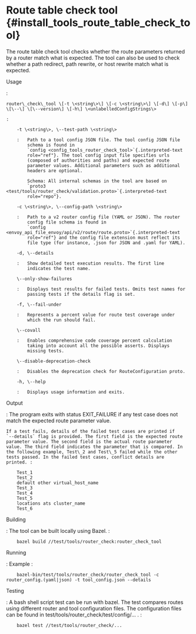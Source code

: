 Route table check tool {#install_tools_route_table_check_tool}
======================

The route table check tool checks whether the route parameters returned
by a router match what is expected. The tool can also be used to check
whether a path redirect, path rewrite, or host rewrite match what is
expected.

Usage

:   

    router\_check\_tool \[-t \<string\>\] \[-c \<string\>\] \[-d\] \[-p\] \[\--\] \[\--version\] \[-h\] \<unlabelledConfigStrings\>

    :   

        -t \<string\>, \--test-path \<string\>

        :   Path to a tool config JSON file. The tool config JSON file
            schema is found in
            `config <config_tools_router_check_tool>`{.interpreted-text
            role="ref"}. The tool config input file specifies urls
            (composed of authorities and paths) and expected route
            parameter values. Additional parameters such as additional
            headers are optional.

            Schema: All internal schemas in the tool are based on
            `proto3 <test/tools/router_check/validation.proto>`{.interpreted-text
            role="repo"}.

        -c \<string\>, \--config-path \<string\>

        :   Path to a v2 router config file (YAML or JSON). The router
            config file schema is found in
            `config <envoy_api_file_envoy/api/v2/route/route.proto>`{.interpreted-text
            role="ref"} and the config file extension must reflect its
            file type (for instance, .json for JSON and .yaml for YAML).

        -d, \--details

        :   Show detailed test execution results. The first line
            indicates the test name.

        \--only-show-failures

        :   Displays test results for failed tests. Omits test names for
            passing tests if the details flag is set.

        -f, \--fail-under

        :   Represents a percent value for route test coverage under
            which the run should fail.

        \--covall

        :   Enables comprehensive code coverage percent calculation
            taking into account all the possible asserts. Displays
            missing tests.

        \--disable-deprecation-check

        :   Disables the deprecation check for RouteConfiguration proto.

        -h, \--help

        :   Displays usage information and exits.

Output

:   The program exits with status EXIT\_FAILURE if any test case does
    not match the expected route parameter value.

    If a test fails, details of the failed test cases are printed if
    `--details` flag is provided. The first field is the expected route
    parameter value. The second field is the actual route parameter
    value. The third field indicates the parameter that is compared. In
    the following example, Test\_2 and Test\_5 failed while the other
    tests passed. In the failed test cases, conflict details are
    printed. :

        Test_1
        Test_2
        default other virtual_host_name
        Test_3
        Test_4
        Test_5
        locations ats cluster_name
        Test_6

Building

:   The tool can be built locally using Bazel. :

        bazel build //test/tools/router_check:router_check_tool

Running

:   Example :

        bazel-bin/test/tools/router_check/router_check_tool -c router_config.(yaml|json) -t tool_config.json --details

Testing

:   A bash shell script test can be run with bazel. The test compares
    routes using different router and tool configuration files. The
    configuration files can be found in
    test/tools/router\_check/test/config/\... . :

        bazel test //test/tools/router_check/...
